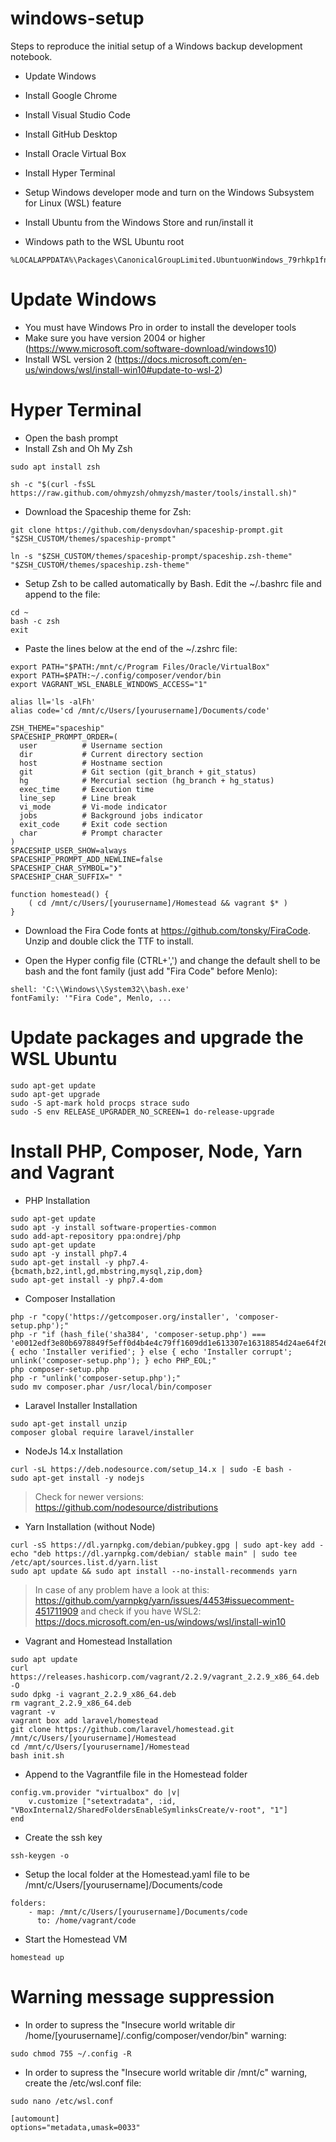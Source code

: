# windows-setup
Steps to reproduce the initial setup of a Windows backup development notebook.

- Update Windows
- Install Google Chrome
- Install Visual Studio Code
- Install GitHub Desktop
- Install Oracle Virtual Box
- Install Hyper Terminal
- Setup Windows developer mode and turn on the Windows Subsystem for Linux (WSL) feature
- Install Ubuntu from the Windows Store and run/install it

- Windows path to the WSL Ubuntu root
```
%LOCALAPPDATA%\Packages\CanonicalGroupLimited.UbuntuonWindows_79rhkp1fndgsc\LocalState\rootfs
```

# Update Windows

- You must have Windows Pro in order to install the developer tools
- Make sure you have version 2004 or higher (https://www.microsoft.com/software-download/windows10)
- Install WSL version 2 (https://docs.microsoft.com/en-us/windows/wsl/install-win10#update-to-wsl-2)

# Hyper Terminal

- Open the bash prompt
- Install Zsh and Oh My Zsh

```
sudo apt install zsh

sh -c "$(curl -fsSL https://raw.github.com/ohmyzsh/ohmyzsh/master/tools/install.sh)"
```

- Download the Spaceship theme for Zsh:

```
git clone https://github.com/denysdovhan/spaceship-prompt.git "$ZSH_CUSTOM/themes/spaceship-prompt"

ln -s "$ZSH_CUSTOM/themes/spaceship-prompt/spaceship.zsh-theme" "$ZSH_CUSTOM/themes/spaceship.zsh-theme"
```

- Setup Zsh to be called automatically by Bash. Edit the ~/.bashrc file and append to the file:

```
cd ~
bash -c zsh
exit
```

- Paste the lines below at the end of the ~/.zshrc file:

```
export PATH="$PATH:/mnt/c/Program Files/Oracle/VirtualBox"
export PATH=$PATH:~/.config/composer/vendor/bin
export VAGRANT_WSL_ENABLE_WINDOWS_ACCESS="1"

alias ll='ls -alFh'
alias code='cd /mnt/c/Users/[yourusername]/Documents/code'

ZSH_THEME="spaceship"
SPACESHIP_PROMPT_ORDER=(
  user          # Username section
  dir           # Current directory section
  host          # Hostname section
  git           # Git section (git_branch + git_status)
  hg            # Mercurial section (hg_branch + hg_status)
  exec_time     # Execution time
  line_sep      # Line break
  vi_mode       # Vi-mode indicator
  jobs          # Background jobs indicator
  exit_code     # Exit code section
  char          # Prompt character
)
SPACESHIP_USER_SHOW=always
SPACESHIP_PROMPT_ADD_NEWLINE=false
SPACESHIP_CHAR_SYMBOL="❯"
SPACESHIP_CHAR_SUFFIX=" "

function homestead() {
    ( cd /mnt/c/Users/[yourusername]/Homestead && vagrant $* )
}
```

- Download the Fira Code fonts at https://github.com/tonsky/FiraCode. Unzip and double click the TTF to install.

- Open the Hyper config file (CTRL+',') and change the default shell to be bash and the font family (just add "Fira Code" before Menlo):

```
shell: 'C:\\Windows\\System32\\bash.exe'
fontFamily: '"Fira Code", Menlo, ...
```

# Update packages and upgrade the WSL Ubuntu
```
sudo apt-get update
sudo apt-get upgrade
sudo -S apt-mark hold procps strace sudo
sudo -S env RELEASE_UPGRADER_NO_SCREEN=1 do-release-upgrade
```

# Install PHP, Composer, Node, Yarn and Vagrant

- PHP Installation

```
sudo apt-get update
sudo apt -y install software-properties-common
sudo add-apt-repository ppa:ondrej/php
sudo apt-get update
sudo apt -y install php7.4
sudo apt-get install -y php7.4-{bcmath,bz2,intl,gd,mbstring,mysql,zip,dom}
sudo apt-get install -y php7.4-dom
```

- Composer Installation

```
php -r "copy('https://getcomposer.org/installer', 'composer-setup.php');"
php -r "if (hash_file('sha384', 'composer-setup.php') === 'e0012edf3e80b6978849f5eff0d4b4e4c79ff1609dd1e613307e16318854d24ae64f26d17af3ef0bf7cfb710ca74755a') { echo 'Installer verified'; } else { echo 'Installer corrupt'; unlink('composer-setup.php'); } echo PHP_EOL;"
php composer-setup.php
php -r "unlink('composer-setup.php');"
sudo mv composer.phar /usr/local/bin/composer
```

- Laravel Installer Installation

```
sudo apt-get install unzip
composer global require laravel/installer
```

- NodeJs 14.x Installation

```
curl -sL https://deb.nodesource.com/setup_14.x | sudo -E bash -
sudo apt-get install -y nodejs
```
>Check for newer versions: https://github.com/nodesource/distributions

- Yarn Installation (without Node)

```
curl -sS https://dl.yarnpkg.com/debian/pubkey.gpg | sudo apt-key add -
echo "deb https://dl.yarnpkg.com/debian/ stable main" | sudo tee /etc/apt/sources.list.d/yarn.list
sudo apt update && sudo apt install --no-install-recommends yarn
```
>In case of any problem have a look at this: https://github.com/yarnpkg/yarn/issues/4453#issuecomment-451711909
>and check if you have WSL2: https://docs.microsoft.com/en-us/windows/wsl/install-win10

- Vagrant and Homestead Installation

```
sudo apt update
curl https://releases.hashicorp.com/vagrant/2.2.9/vagrant_2.2.9_x86_64.deb -O
sudo dpkg -i vagrant_2.2.9_x86_64.deb
rm vagrant_2.2.9_x86_64.deb
vagrant -v
vagrant box add laravel/homestead
git clone https://github.com/laravel/homestead.git /mnt/c/Users/[yourusername]/Homestead
cd /mnt/c/Users/[yourusername]/Homestead
bash init.sh
```

- Append to the Vagrantfile file in the Homestead folder

```
config.vm.provider "virtualbox" do |v|
    v.customize ["setextradata", :id, "VBoxInternal2/SharedFoldersEnableSymlinksCreate/v-root", "1"]
end
```

- Create the ssh key

```
ssh-keygen -o
```

- Setup the local folder at the Homestead.yaml file to be /mnt/c/Users/[yourusername]/Documents/code

```
folders:
    - map: /mnt/c/Users/[yourusername]/Documents/code
      to: /home/vagrant/code
```


- Start the Homestead VM

```
homestead up
```

# Warning message suppression

- In order to supress the "Insecure world writable dir /home/[yourusername]/.config/composer/vendor/bin" warning:

```
sudo chmod 755 ~/.config -R
```

- In order to supress the "Insecure world writable dir /mnt/c" warning, create the /etc/wsl.conf file:

```
sudo nano /etc/wsl.conf
```
```
[automount]
options="metadata,umask=0033"
```


